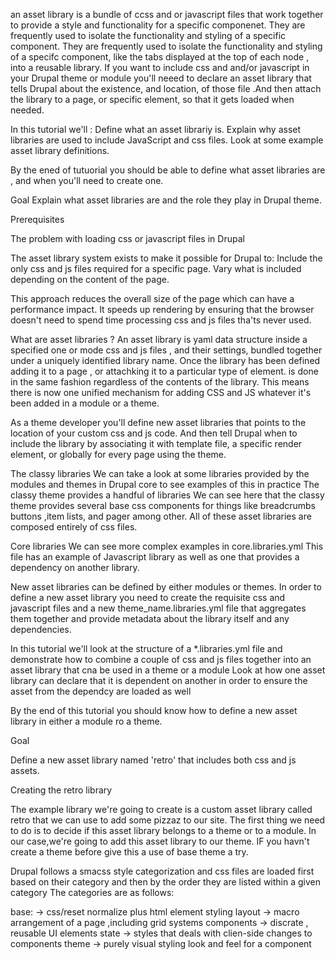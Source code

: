 an asset library is a bundle 
of ccss and or javascript files that work together to provide a style 
and functionality for a specific componenet.
They are frequently used to isolate the functionality
and styling of a specific component.
They are frequently used to isolate the functionality and styling of a specifc 
component, like the tabs displayed at the top of each node , into a reusable library. If you want to include css and
and/or javascript in your Drupal theme or module you'll neeed to declare an asset library
that tells Drupal about the existence, and location, of those file .And then attach the library to a page,
or specific element, so that it gets loaded
when needed.

In this tutorial we'll :
Define what an asset librariy is.
Explain why asset libraries are used to include JavaScript and css files.
Look at some example asset library definitions.

By the ened of tutuorial you should be able to define what asset libraries are , and
when you'll need to create one.

Goal
Explain what asset libraries are and the role they play in Drupal theme.

Prerequisites 

The problem with loading css or javascript files in Drupal

The asset library system exists to make it possible for Drupal to:
Include the only css and js files required for a specific page.
Vary what is included depending on the content of the page.

This approach reduces the overall size of the page which can have a performance
impact. It speeds up rendering by ensuring that the browser doesn't need to spend time processing
css and js files tha'ts never used.

What are asset libraries ?
An asset library is yaml data structure inside a 
specified one or mode css and js files , and their settings, bundled together under a uniquely identified library name.
Once the library has been defined adding it to a page , or attachking it to a particular type of element.
is done in the same fashion regardless of the contents of the library.
This means there is now one unified mechanism for adding CSS and JS whatever it's been
added in a module or a theme.

As a theme developer you'll define new asset libraries that points to the location of your
custom css and js code.
And then tell Drupal when to include the library by associating it with template
file, a specific render element, or globally for every page using the theme.

The classy libraries 
We can take a look at some libraries provided by the modules and themes in Drupal core
to see examples of this in practice
The classy theme provides a handful of libraries
We can see here that the classy theme provides several base css components 
for things like breadcrumbs buttons ,item lists, and pager among other. All of these asset libraries are composed entirely
of css files.

Core libraries
We can see more complex examples in core.libraries.yml
This file has an example of Javascript library as well as one that provides a dependency on another
library.

New asset libraries can be defined by either modules or themes.
In order to define a new asset library you need to create the requisite
css and javascript files and a new theme_name.libraries.yml file
that aggregates them together and provide metadata about the library itself
and any dependencies.

In this tutorial we'll 
look at the structure of a *.libraries.yml file and demonstrate how to combine
a couple of css and js files together into an asset library 
that cna be used in a theme or a module
Look at how one asset library can declare that it is dependent on another in order to
ensure the asset from the dependcy are loaded as well

By the end of this tutorial you should know how to define a new asset library in either a module 
ro a theme.

Goal

Define a new asset library named 'retro' that includes both css and js assets.

    
Creating the retro library

The example library we're going to create is a custom asset library 
called retro that we can use to add some pizzaz to our site.
The first thing we need to do is to decide if this asset library belongs to a theme
or to a module.
In our case,we're going to add this asset library to our theme.
IF you havn't create a theme before give this a use of base theme a try.

Drupal follows a smacss style categorization and css files 
are loaded first based on their category
and then by the order they are listed within a given category
The categories are as follows:

base: -> css/reset normalize plus html element styling
layout -> macro arrangement of a page ,including grid systems
components -> discrate , reusable UI elements
state -> styles that deals with clien-side changes to components
theme -> purely visual styling look and feel for a component